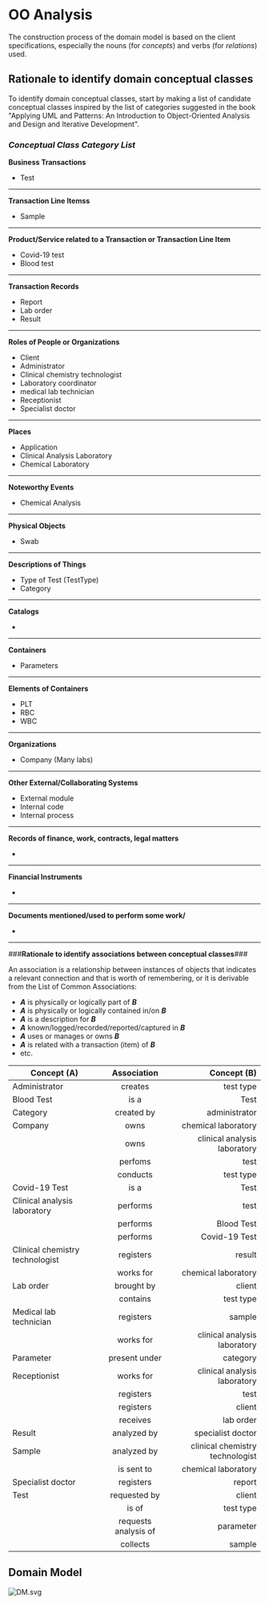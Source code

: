 # OO Analysis #

The construction process of the domain model is based on the client specifications, especially the nouns (for _concepts_) and verbs (for _relations_) used. 

## Rationale to identify domain conceptual classes ##
To identify domain conceptual classes, start by making a list of candidate conceptual classes inspired by the list of categories suggested in the book "Applying UML and Patterns: An Introduction to Object-Oriented Analysis and Design and Iterative Development". 


### _Conceptual Class Category List_ ###

**Business Transactions**

* Test

---

**Transaction Line Itemss**

* Sample

---

**Product/Service related to a Transaction or Transaction Line Item**

*  Covid-19 test 
*  Blood test 

---


**Transaction Records**

*  Report
*  Lab order
*  Result

---


**Roles of People or Organizations**

* Client
* Administrator
* Clinical chemistry technologist
* Laboratory coordinator
* medical lab technician
* Receptionist
* Specialist doctor

---

**Places**

*  Application
*  Clinical Analysis Laboratory
*  Chemical Laboratory 

---

**Noteworthy Events**

* Chemical Analysis

---


**Physical Objects**

* Swab 

---


**Descriptions of Things**

*  Type of Test (TestType)
*  Category


---


**Catalogs**

*  

---


**Containers**

*  Parameters

---


**Elements of Containers**

*  PLT 
*  RBC 
*  WBC

---


**Organizations**

* Company (Many labs)


---

**Other External/Collaborating Systems**

*  External module
*  Internal code
*  Internal process 


---


**Records of finance, work, contracts, legal matters**

* 

---


**Financial Instruments**

*  

---


**Documents mentioned/used to perform some work/**

* 
---



###**Rationale to identify associations between conceptual classes**###

An association is a relationship between instances of objects that indicates a relevant connection and that is worth of remembering, or it is derivable from the List of Common Associations: 

+ **_A_** is physically or logically part of **_B_**
+ **_A_** is physically or logically contained in/on **_B_**
+ **_A_** is a description for **_B_**
+ **_A_** known/logged/recorded/reported/captured in **_B_**
+ **_A_** uses or manages or owns **_B_**
+ **_A_** is related with a transaction (item) of **_B_**
+ etc.


| Concept (A) 		|  Association   	|  Concept (B) |
|----------	   		|:-------------:		|------:       |
| Administrator | creates | test type |
| Blood Test  	| is a    	| Test  |
| Category | created by | administrator |
| Company | owns | chemical laboratory |
|         | owns | clinical analysis laboratory |
|         | perfoms | test |
|         | conducts | test type |
| Covid-19 Test  	| is a    	| Test  |
| Clinical analysis laboratory | performs | test |
|   						   | performs    	| Blood Test  |
|   						   | performs    	| Covid-19 Test  |
| Clinical chemistry technologist | registers | result |
| 								  | works for | chemical laboratory |
| Lab order | brought by | client |
|           | contains | test type |
| Medical lab technician | registers | sample |
|   					 | works for | clinical analysis laboratory |
| Parameter | present under | category |
| Receptionist | works for | clinical analysis laboratory |
| 			   | registers | test |
|  			   | registers | client |
|  			   | receives | lab order |
| Result | analyzed by | specialist doctor |
| Sample | analyzed by | clinical chemistry technologist |
| 		 | is sent to | chemical laboratory |
| Specialist doctor | registers | report |
| Test | requested by | client |
|  	   | is of | test type |
|      | requests analysis of | parameter |
|      | collects | sample |

## Domain Model

![DM.svg](DM.svg)